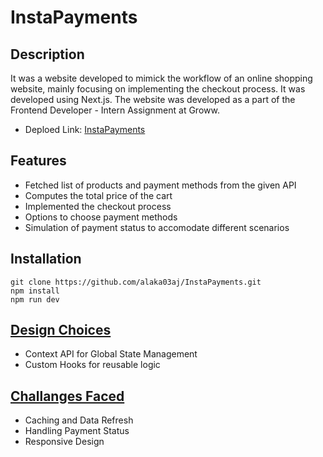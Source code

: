 # InstaPayments

## Description

It was a website developed to mimick the workflow of an online shopping website, mainly focusing on implementing the checkout process. It was developed using Next.js. The website was developed as a part of the Frontend Developer - Intern Assignment at Groww.
- Deploed Link: [InstaPayments](https://instapayments.vercel.app/)
## Features

- Fetched list of products and payment methods from the given API
- Computes the total price of the cart
- Implemented the checkout process
- Options to choose payment methods
- Simulation of payment status to accomodate different scenarios

## Installation

```
git clone https://github.com/alaka03aj/InstaPayments.git
npm install
npm run dev
```


## [Design Choices](https://docs.google.com/document/d/1WI5f6WFC0Wk88w7K0gWlaFr2kZSgFkClds_WeA4hS_s/edit?usp=sharing)
- Context API for Global State Management
- Custom Hooks for reusable logic

## [Challanges Faced](https://docs.google.com/document/d/1WI5f6WFC0Wk88w7K0gWlaFr2kZSgFkClds_WeA4hS_s/edit?usp=sharing)
- Caching and Data Refresh
- Handling Payment Status
- Responsive Design
